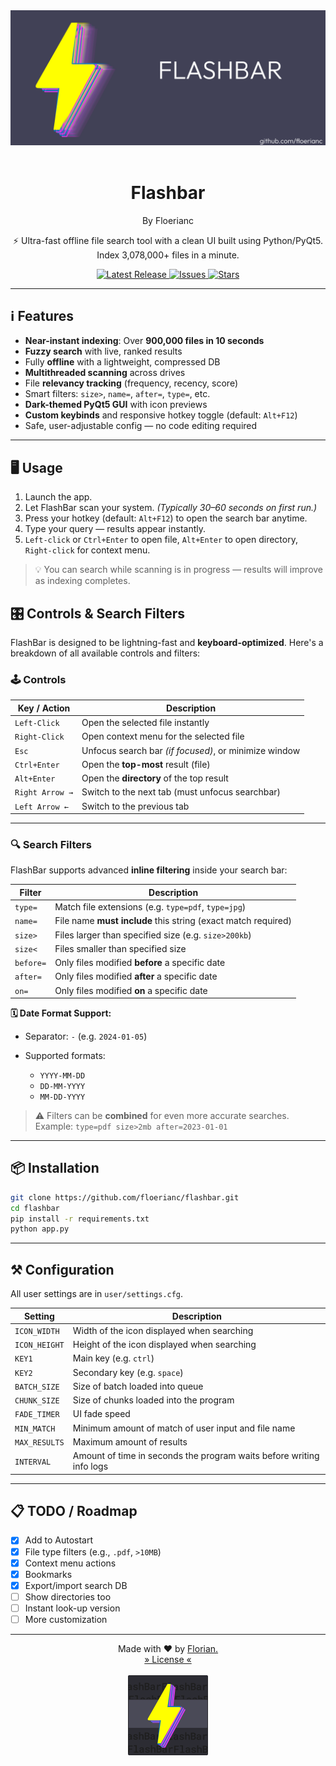 <img src="assets/banner.png">

<br>
<br>
<h1 align="center">Flashbar</h1>
<p align="center">By Floerianc</p>

<p align="center"> ⚡ Ultra-fast offline file search tool with a clean UI built using Python/PyQt5.<br>
Index 3,078,000+ files in a minute.
</p>

<p align="center">
    <a href="https://github.com/Floerianc/Flashbar/releases">
        <img src="https://img.shields.io/github/v/release/Floerianc/Flashbar?label=Latest%20Release&style=flat-square" alt="Latest Release">
    </a>
    <a href="https://github.com/Floerianc/FlashBar/issues">
        <img src="https://img.shields.io/github/issues/Floerianc/FlashBar?style=flat-square" alt="Issues">
    </a>
    <a href="https://github.com/Floerianc/FlashBar/stargazers">
        <img src="https://img.shields.io/github/stars/Floerianc/FlashBar?style=flat-square" alt="Stars">
    </a>
</p>

<hr>

## ℹ️ Features

- **Near-instant indexing**: Over **900,000 files in 10 seconds**
- **Fuzzy search** with live, ranked results
- Fully **offline** with a lightweight, compressed DB
- **Multithreaded scanning** across drives
- File **relevancy tracking** (frequency, recency, score)
- Smart filters: `size>`, `name=`, `after=`, `type=`, etc.
- **Dark-themed PyQt5 GUI** with icon previews
- **Custom keybinds** and responsive hotkey toggle (default: `Alt+F12`)
- Safe, user-adjustable config — no code editing required

<hr>

## 🖥️ Usage

1. Launch the app.
2. Let FlashBar scan your system. *(Typically 30–60 seconds on first run.)*
3. Press your hotkey (default: `Alt+F12`) to open the search bar anytime.
4. Type your query — results appear instantly.
5. `Left-click` or `Ctrl+Enter` to open file, `Alt+Enter` to open directory, `Right-click` for context menu.

> 💡 You can search while scanning is in progress — results will improve as indexing completes.

## 🎛️ Controls & Search Filters

FlashBar is designed to be lightning-fast and **keyboard-optimized**. Here's a breakdown of all available controls and filters:

### 🕹️ Controls

| Key / Action    | Description                                           |
| --------------- | ----------------------------------------------------- |
| `Left-Click`    | Open the selected file instantly                      |
| `Right-Click`   | Open context menu for the selected file               |
| `Esc`           | Unfocus search bar *(if focused)*, or minimize window |
| `Ctrl+Enter`    | Open the **top-most** result (file)                   |
| `Alt+Enter`     | Open the **directory** of the top result              |
| `Right Arrow →` | Switch to the next tab (must unfocus searchbar)       |
| `Left Arrow ←`  | Switch to the previous tab                            |

---

### 🔍 Search Filters

FlashBar supports advanced **inline filtering** inside your search bar:

| Filter    | Description                                                        |
| --------- | ------------------------------------------------------------------ |
| `type=`   | Match file extensions (e.g. `type=pdf`, `type=jpg`)                |
| `name=`   | File name **must include** this string (exact match required)      |
| `size>`   | Files larger than specified size (e.g. `size>200kb`)               |
| `size<`   | Files smaller than specified size                                  |
| `before=` | Only files modified **before** a specific date                     |
| `after=`  | Only files modified **after** a specific date                      |
| `on=`     | Only files modified **on** a specific date                         |

**🗓️ Date Format Support:**

* Separator: `-` (e.g. `2024-01-05`)
* Supported formats:

  * `YYYY-MM-DD`
  * `DD-MM-YYYY`
  * `MM-DD-YYYY`

> ⚠️ Filters can be **combined** for even more accurate searches. Example:
> `type=pdf size>2mb after=2023-01-01`

<hr>

## 📦 Installation

```bash
git clone https://github.com/floerianc/flashbar.git
cd flashbar
pip install -r requirements.txt
python app.py
```

<hr>

## ⚒️ Configuration

All user settings are in `user/settings.cfg`.

| Setting      | Description                                                            |
| ------------ | -----------------------------------------------------------------------|
| `ICON_WIDTH` | Width of the icon displayed when searching                             |
| `ICON_HEIGHT`| Height of the icon displayed when searching                            |
| `KEY1`       | Main key (e.g. `ctrl`)                                                 |
| `KEY2`       | Secondary key (e.g. `space`)                                           |
| `BATCH_SIZE` | Size of batch loaded into queue                                        |
| `CHUNK_SIZE` | Size of chunks loaded into the program                                 |
| `FADE_TIMER` | UI fade speed                                                          |
| `MIN_MATCH`  | Minimum amount of match of user input and file name                    |
| `MAX_RESULTS`| Maximum amount of results                                              |
| `INTERVAL`   | Amount of time in seconds the program waits before writing info logs   |

---

## 📋 TODO / Roadmap

* [X] Add to Autostart
* [X] File type filters (e.g., `.pdf`, `>10MB`)
* [X] Context menu actions
* [X] Bookmarks
* [X] Export/import search DB
* [ ] Show directories too
* [ ] Instant look-up version
* [ ] More customization

---

<p align="center">
Made with ♥️ by <a href="https://github.com/Floerianc/">Florian.<br><a href="./LICENSE">» License «</a>
<br><br>
<img src="assets/icon.png" width=128>
</p>